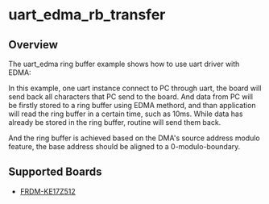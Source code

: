 # uart_edma_rb_transfer

## Overview
The uart_edma ring buffer example shows how to use uart driver with EDMA:

In this example, one uart instance connect to PC through uart, the board will
send back all characters that PC send to the board. And data from PC will be firstly 
stored to a ring buffer using EDMA methord, and than application will read the ring buffer 
in a certain time, such as 10ms. While data has already be stored in the ring buffer,
routine will send them back.

And the ring buffer is achieved based on the DMA's source address modulo feature, the base address
should be aligned to a 0-modulo-boundary.

## Supported Boards
- [FRDM-KE17Z512](../../../_boards/frdmke17z512/driver_examples/uart/edma_rb_transfer/example_board_readme.md)
